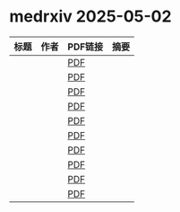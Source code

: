 # medrxiv 2025-05-02

| 标题 | 作者 | PDF链接 |  摘要 |
|------|------|--------|------|
|  |  | [PDF](https://doi.org/10.1101/2024.02.15.24302870) |  |
|  |  | [PDF](https://doi.org/10.1101/2024.05.16.24307468) |  |
|  |  | [PDF](https://doi.org/10.1101/2024.08.15.24312070) |  |
|  |  | [PDF](https://doi.org/10.1101/2024.08.17.24312150) |  |
|  |  | [PDF](https://doi.org/10.1101/2024.10.09.24315186) |  |
|  |  | [PDF](https://doi.org/10.1101/2025.01.22.25320466) |  |
|  |  | [PDF](https://doi.org/10.1101/2025.02.05.25321617) |  |
|  |  | [PDF](https://doi.org/10.1101/2025.04.22.25326210) |  |
|  |  | [PDF](https://doi.org/10.1101/2025.04.27.25326529) |  |
|  |  | [PDF](https://doi.org/10.1101/2025.04.29.25326683) |  |
